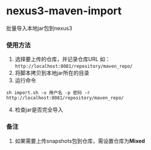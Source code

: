 # nexus3-maven-import
批量导入本地jar包到nexus3

### 使用方法
1.  选择要上传的仓库，并记录仓库URL
如：`http://localhost:8081/repository/maven_repo/`
2.  将脚本拷贝到本地jar所在的目录
3.  运行命令
```shell
sh import.sh -u 用户名 -p 密码 -r http://localhost:8081/repository/maven_repo/
```
4. 检查jar是否完全导入

### 备注
1. 如果需要上传snapshots包到仓库，需设置仓库为**Mixed**
